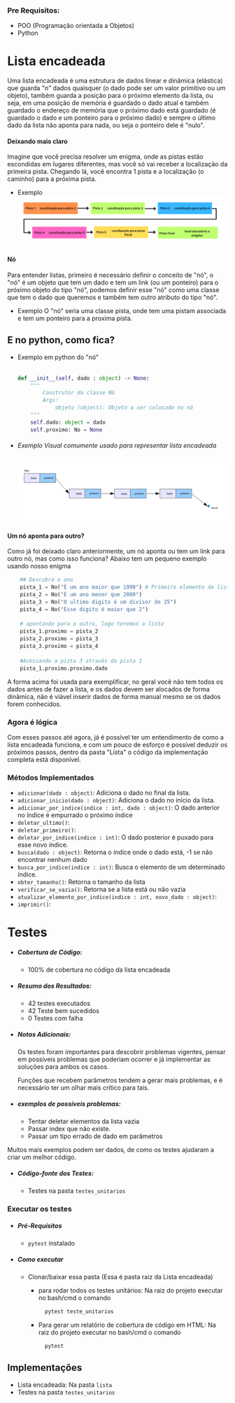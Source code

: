 ### Pre Requisitos:
- POO (Programação orientada a Objetos)
- Python


# Lista encadeada
Uma lista encadeada é uma estrutura de dados linear e dinâmica (elástica) que guarda "n" dados quaisquer (o dado pode ser um valor primitivo ou um objeto), também guarda a posição para o próximo elemento da lista, ou seja, em uma posição de memória é guardado o dado atual e também guardado o endereço de memória que o próximo dado está guardado (é guardado o dado e um ponteiro para o próximo dado) e sempre o último dado da lista não aponta para nada, ou seja o ponteiro dele é "nulo".

#### Deixando mais claro
Imagine que você precisa resolver um enigma, onde as pistas estão escondidas em lugares diferentes, mas você só vai receber a localização da primeira pista. Chegando lá, você encontra 1 pista e a localização (o caminho) para a próxima pista.

* Exemplo
![enigma](readme_imagens/enigma.png)

#### Nó
Para entender listas, primeiro é necessário definir o conceito de "nó", o "nó" é um objeto que tem um dado e tem um link (ou um ponteiro) para o próximo objeto do tipo "nó", podemos definir esse "nó" como uma classe que tem o dado que queremos e também tem outro atributo do tipo "nó".
* Exemplo
    O "nó" seria uma classe pista, onde tem uma pistam associada e tem um ponteiro para a proxima pista.


## E no python, como fica?
- Exemplo em python do "nó"

    ```python

    def __init__(self, dado : object) -> None:
        """
            Construtor da classe Nó
            Args:
                objeto (object): Objeto a ser colocado no nó
        """
        self.dado: object = dado
        self.proximo: No = None

    ```

- ###### Exemplo Visual comumente usado para representar lista encadeada
    ![Lista encadeada](readme_imagens/lista_encadeada.png)


#### Um nó aponta para outro?

Como já foi deixado claro anteriormente, um nó aponta ou tem um link para outro nó, mas como isso funciona? Abaixo tem um pequeno exemplo usando nosso enigma

```python
    ## Descubra o ano
    pista_1 = No("É um ano maior que 1990") # Primeiro elemento da lista, posição 0
    pista_2 = No("É um ano menor que 2000")
    pista_3 = No("O ultimo digito é um divisor de 25")
    pista_4 = No("Esse digito é maior que 2")

    # apontando para o outro, logo teremos a lista
    pista_1.proximo = pista_2
    pista_2.proximo = pista_3
    pista_3.proximo = pista_4
    
    #Acessando a pista 3 através da pista 1
    pista_1.proximo.proximo.dado

```
A forma acima foi usada para exemplificar, no geral você não tem todos os dados antes de fazer a lista, e os dados devem ser alocados de forma dinâmica, não é viável inserir dados de forma manual mesmo se os dados forem conhecidos.

### Agora é lógica
Com esses passos até agora, já é possível ter um entendimento de como a lista encadeada funciona, e com um pouco de esforço é possível deduzir os próximos passos, dentro da pasta "Lista" o código da implementação completa está disponível.

### Métodos Implementados
- `adicionar(dado : object)`: Adiciona o dado no final da lista.
- `adicionar_inicio(dado : object)`: Adiciona o dado no início da lista.
- `adicionar_por_indice(indice : int, dado : object)`: O dado anterior no índice é empurrado o próximo índice
- `deletar_ultimo()`:
- `deletar_primeiro()`:
- `deletar_por_indice(indice : int)`:  O dado posterior é puxado para esse novo índice.
- `busca(dado : object)`: Retorna o índice onde o dado está, -1 se não encontrar nenhum dado
- `busca_por_indice(indice : int)`: Busca o elemento de um determinado índice.
- `obter_tamanho()`: Retorna o tamanho da lista
- `verificar_se_vazia()`: Retorna se a lista está ou não vazia
- `atualizar_elemento_por_indice(indice : int, novo_dado : object)`:
- `imprimir()`:


# Testes

* ##### Cobertura de Código: 
  * 100% de cobertura no código da lista encadeada

* ##### Resumo dos Resultados: 
  * 42 testes executados
  * 42 Teste bem sucedidos
  * 0 Testes com falha

* ##### Notas Adicionais: 
    Os testes foram importantes para descobrir problemas vigentes, pensar em possíveis problemas que poderiam ocorrer e já implementar as soluções para ambos os casos.
    
    Funções que recebem parâmetros tendem a gerar mais problemas, e é necessário ter um olhar mais crítico para tais. 
    
* ##### exemplos de possíveis problemas: 
  * Tentar deletar elementos da lista vazia
  * Passar index que não existe.
  * Passar um tipo errado de dado em parâmetros

Muitos mais exemplos podem ser dados, de como os testes ajudaram a criar um melhor código.


* ##### Código-fonte dos Testes: 
  * Testes na pasta `testes_unitarios`


### Executar os testes
- ##### Pré-Requisitos
  - `pytest` instalado
- ##### Como executar
  - Clonar/baixar essa pasta (Essa é pasta raiz da Lista encadeada)
    - para rodar todos os testes unitários:
        Na raiz do projeto executar no bash/cmd o comando
        ```bash
          pytest teste_unitarios
        ```
        
    - Para gerar um relatório de cobertura de código em HTML:
      Na raiz do projeto executar no bash/cmd o comando
      ```bash
        pytest
      ```


## Implementações
* Lista encadeada: Na pasta `lista`
* Testes na pasta `testes_unitarios`
